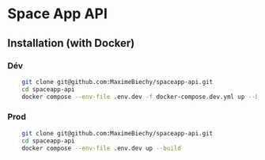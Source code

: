 # Space App API

## Installation (with Docker)

### Dév

```bash
    git clone git@github.com:MaximeBiechy/spaceapp-api.git
    cd spaceapp-api
    docker compose --env-file .env.dev -f docker-compose.dev.yml up --build -d
```

### Prod

```bash
    git clone git@github.com:MaximeBiechy/spaceapp-api.git
    cd spaceapp-api
    docker compose --env-file .env.dev up --build
```
